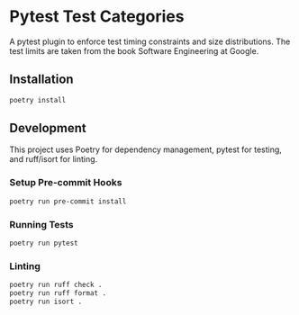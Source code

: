 # Pytest Test Categories

A pytest plugin to enforce test timing constraints and size distributions. The test limits are taken from the book Software Engineering at Google.

## Installation

```bash
poetry install
```

## Development

This project uses Poetry for dependency management, pytest for testing, and ruff/isort for linting.

### Setup Pre-commit Hooks

```bash
poetry run pre-commit install
```

### Running Tests

```bash
poetry run pytest
```

### Linting

```bash
poetry run ruff check .
poetry run ruff format .
poetry run isort .
```
